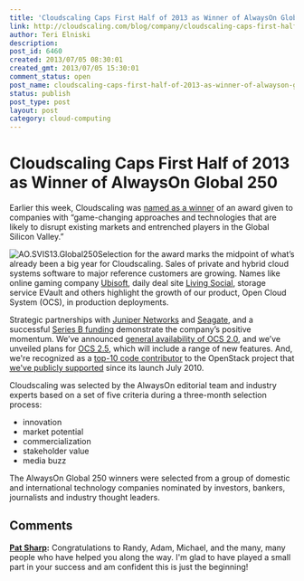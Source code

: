 ```yaml
---
title: 'Cloudscaling Caps First Half of 2013 as Winner of AlwaysOn Global 250'
link: http://cloudscaling.com/blog/company/cloudscaling-caps-first-half-of-2013-as-winner-of-alwayson-global-250/
author: Teri Elniski
description: 
post_id: 6460
created: 2013/07/05 08:30:01
created_gmt: 2013/07/05 15:30:01
comment_status: open
post_name: cloudscaling-caps-first-half-of-2013-as-winner-of-alwayson-global-250
status: publish
post_type: post
layout: post
category: cloud-computing
---
```


# Cloudscaling Caps First Half of 2013 as Winner of AlwaysOn Global 250

Earlier this week, Cloudscaling was [named as a winner](http://aonetwork.com/Announcing-the-2013-AlwaysOn-Global-250-Top-Private-Companies/) of an award given to companies with “game-changing approaches and technologies that are likely to disrupt existing markets and entrenched players in the Global Silicon Valley.”

![AO.SVIS13.Global250](http://www.cloudscaling.com/wp-content/uploads/2013/07/AO.SVIS13.Global250-207x300.jpg)Selection for the award marks the midpoint of what’s already been a big year for Cloudscaling. Sales of private and hybrid cloud systems software to major reference customers are growing. Names like online gaming company [Ubisoft](/blog/press-releases/ubisoft-chooses-cloudscaling-open-cloud-system/), daily deal site [Living Social](http://cloudscaling.com/blog/press-releases/livingsocial-chooses-open-cloud-system/), storage service EVault and others highlight the growth of our product, Open Cloud System (OCS), in production deployments.

Strategic partnerships with [Juniper Networks](/blog/press-releases/juniper/) and [Seagate](http://cloudscaling.com/blog/press-releases/cloudscaling-and-seagate-partner-to-deliver-elastic-cloud-infrastructure-based-on-openstack-technology/), and a successful [Series B funding](http://cloudscaling.com/blog/press-releases/cloudscaling-closes-10-million-series-b-funding/) demonstrate the company’s positive momentum. We’ve announced [general availability of OCS 2.0](http://cloudscaling.com/blog/press-releases/cloudscaling-ships-open-cloud-system-v-2-0/), and we’ve unveiled plans for [OCS 2.5](http://cloudscaling.com/blog/press-releases/ocs25/), which will include a range of new features. And, we're recognized as a [top-10 code contributor](http://bitergia.com/public/reports/openstack/2013_04_grizzly/) to the OpenStack project that [we've publicly supported](http://cloudscaling.com/blog/cloud-computing/does-openstack-change-the-cloud-game/) since its launch July 2010.  

Cloudscaling was selected by the AlwaysOn editorial team and industry experts based on a set of five criteria during a three-month selection process:

  * innovation
  * market potential
  * commercialization
  * stakeholder value
  * media buzz

The AlwaysOn Global 250 winners were selected from a group of domestic and international technology companies nominated by investors, bankers, journalists and industry thought leaders.

## Comments

**[Pat Sharp](#3926 "2013-07-26 07:36:00"):** Congratulations to Randy, Adam, Michael, and the many, many people who have helped you along the way. I'm glad to have played a small part in your success and am confident this is just the beginning!

